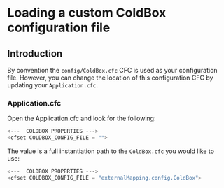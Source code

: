 # Loading a custom ColdBox configuration file


## Introduction

By convention the `config/ColdBox.cfc` CFC is used as your configuration file. However, you can change the location of this configuration CFC by updating your `Application.cfc`.

### Application.cfc

Open the Application.cfc and look for the following:

```js
<---  COLDBOX PROPERTIES --->
<cfset COLDBOX_CONFIG_FILE = "">
```

The value is a full instantiation path to the `ColdBox.cfc` you would like to use:


```js
<---  COLDBOX PROPERTIES --->
<cfset COLDBOX_CONFIG_FILE = "externalMapping.config.ColdBox">
```



